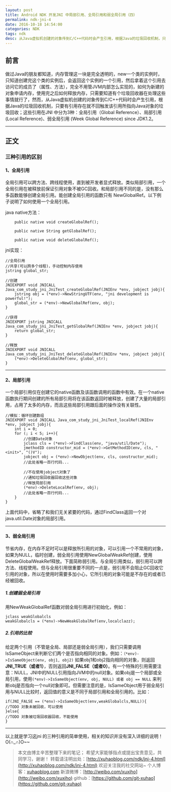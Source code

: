```yaml
---
layout: post
title: Android NDK 开发JNI 中局部引用、全局引用和弱全局引用（四）
permalink: ndk-jni-4
date: 2016-10-18 14:54:00
categories: NDK
tags: ndk
desc: 从Java虚拟机创建的对象传到C/C++代码时会产生引用，根据Java的垃圾回收机制，只要有引用存在就不回触发该引用所指向Java对象的垃圾回收；这些引用在JNI 中分为3种：全局引用（Global Reference）、局部引用 (Local Reference)、弱全局引用 (Week Global Reference) since JDK1.2。
---
```


## 前言

做过Java的朋友都知道，内存管理这一块是完全透明的，new一个类的实例时，只知道创建完这个类的实例后，会返回这个实例的一个引用，然后拿着这个引用去访问它的成员了（属性、方法），完全不用管JVM内部怎么实现的，如何为新建的对象申请内存，使用完之后如何释放内存，只需要知道有个垃圾回收器在处理这些事情就行了，然而，从Java虚拟机创建的对象传到C/C++代码时会产生引用，根据Java的垃圾回收机制，只要有引用存在就不回触发该引用所指向Java对象的垃圾回收；这些引用在JNI 中分为3种：全局引用（Global Reference）、局部引用 (Local Reference)、弱全局引用 (Week Global Reference) since JDK1.2。

---


## 正文

### **三种引用的区别**

#### **1、全局引用**
全局引用可以跨方法、跨线程使用，直到被开发者显式释放。类似局部引用，一个全局引用在被释放前保证引用对象不被GC回收。和局部引用不同的是，没有那么多函数能够创建全局引用。能创建全局引用的函数只有 NewGlobalRef。以下例子说明了如何使用一个全局引用。

java native方法：

```
	public native void createGlobalRef();
	
	public native String getGlobalRef();
	
	public native void deleteGlobalRef();
```
<!-- more -->
jni实现：
```
//全局引用
//共享(可以跨多个线程)，手动控制内存使用
jstring global_str;

//创建
JNIEXPORT void JNICALL Java_com_study_jni_JniTest_createGlobalRef(JNIEnv *env, jobject jobj){
	jstring obj = (*env)->NewStringUTF(env, "jni development is powerful!");
	global_str = (*env)->NewGlobalRef(env, obj);
}

//获得
JNIEXPORT jstring JNICALL Java_com_study_jni_JniTest_getGlobalRef(JNIEnv *env, jobject jobj){
	return global_str;
}

//释放
JNIEXPORT void JNICALL Java_com_study_jni_JniTest_deleteGlobalRef(JNIEnv *env, jobject jobj){
	(*env)->DeleteGlobalRef(env, global_str);
}
```

---
#### **2、局部引用**
一个局部引用仅在创建它的native函数及该函数调用的函数中有效。在一个native函数执行期间创建的所有局部引用将在该函数返回时被释放，创建了大量的局部引用，占用了太多的内存，而且这些局部引用跟后面的操作没有关联性。

```
//模拟：循环创建数组
JNIEXPORT void JNICALL Java_com_study_jni_JniTest_localRef(JNIEnv *env, jobject jobj){
	int i = 0;
	for (; i < 5; i++){
		//创建Date对象
		jclass cls = (*env)->FindClass(env, "java/util/Date");
		jmethodID constructor_mid = (*env)->GetMethodID(env, cls, "<init>", "()V");
		jobject obj = (*env)->NewObject(env, cls, constructor_mid);
		//此处省略一百行代码...

		//不在使用jobject对象了
		//通知垃圾回收器回收这些对象
		//释放局部引用
		(*env)->DeleteLocalRef(env, obj);
		//此处省略一百行代码...
	}
}
```
上面代码中，省略了和我们无关紧要的代码，通过FindClass返回一个对java.util.Date对象的局部引用。

---
#### **3、弱全局引用**
节省内存，在内存不足时可以是释放所引用的对象，可以引用一个不常用的对象，如果为NULL，临时创建，弱全局引用使用NewGlobalWeakRef创建，使用DeleteGlobalWeakRef释放。下面简称弱引用。与全局引用类似，弱引用可以跨方法、线程使用。但与全局引用很重要不同的一点是，弱引用不会阻止GC回收它引用的对象，所以在使用时需要多加小心，它所引用的对象可能是不存在的或者已经被回收。

##### **1.创建弱全局引用**
用NewWeakGlobalRef函数对弱全局引用进行初始化，例如：

```
jclass weakGlobalcls
weakGlobalcls = (*env)->NewWeakGlobalRef(env,localclazz);
```

##### **2.引用的比较**
给定两个引用（不管是全局、局部还是弱全局引用），我们只需要调用IsSameObject来判断它们两个是否指向相同的对象。例如：`（*env)->IsSameObject(env, obj1, obj2)`
如果obj1和obj2指向相同的对象，则返回**JNI_TRUE（或者1）**，否则返回**JNI_FALSE（或者0）**。有一个特殊的引用需要注意：NULL，JNI中的NULL引用指向JVM中的null对象。如果obj是一个局部或全局引用，使用`(*env)->IsSameObject(env, obj, NULL) 或者 obj == NULL` 来判断obj是否指向一个null对象即可。但需要注意的是，IsSameObject用于弱全局引用与NULL比较时，返回值的意义是不同于局部引用和全局引用的。比如：


```
if(JNI_FALSE == (*env)->IsSameObject(env,weakGlobalcls,NULL)){
//TODO 对象未被回收，可以使用
}else{
//TODO 对象被垃圾回收器回收，不能使用
}
```
---
以上就是学习这jni 的三种引用的简单使用，相关的知识并没有深入详细的说明！O(∩_∩)O~~


> 本文由博主辛苦整理下来的笔记； 
> 希望大家能够指点或提出宝贵意见，共同学习，谢谢！ 
> 转载请注明出处：[http://xuhaoblog.com/ndk/jni-4.html](http://xuhaoblog.com/ndk/jni-4.html)
> 欢迎关注我的社交网站~
> 个人博客：[xuhaoblog.com](http://xuhaoblog.com)
> 新浪微博：[http://weibo.com/xuxiho](http://weibo.com/xuxiho)
> github：[https://github.com/git-xuhao](https://github.com/git-xuhao)
